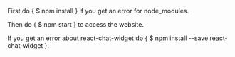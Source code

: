 First do { $ npm install } if you get an error for node_modules.


Then do { $ npm start } to access the website.


If you get an error about react-chat-widget do { $ npm install --save react-chat-widget }.
